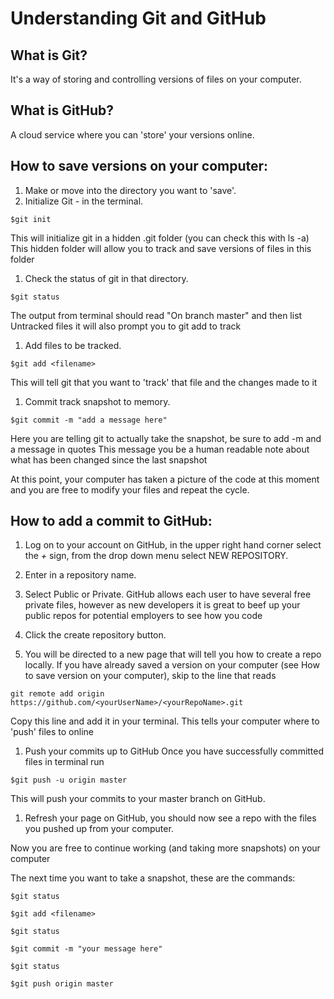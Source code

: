 # Understanding Git and GitHub

## What is Git?

It's a way of storing and controlling versions of files on your computer.

## What is GitHub?

A cloud service where you can 'store' your versions online.

## How to save versions on your computer:

 1. Make or move into the directory you want to 'save'.
 1. Initialize Git - in the terminal.

   `$git init`

  This will initialize git in a hidden .git folder (you can check this with ls -a)
  This hidden folder will allow you to track and save versions of files in this folder

 1. Check the status of git in that directory.

   `$git status`

  The output from terminal should read "On branch master" and then list Untracked files
  it will also prompt you to git add to track

 1. Add files to be tracked.

   `$git add <filename>`

  This will tell git that you want to 'track' that file and the changes made to it

 1. Commit track snapshot to memory.

   `$git commit -m "add a message here"`

  Here you are telling git to actually take the snapshot, be sure to add -m and a message in quotes
  This message you be a human readable note about what has been changed since the last snapshot

  At this point, your computer has taken a picture of the code at this moment and you are free to modify your files and repeat the cycle.

## How to add a commit to GitHub:

 1. Log on to your account on GitHub, in the upper right hand corner select the *+* sign, from the drop down menu select NEW REPOSITORY.

 1. Enter in a repository name.

 1. Select Public or Private. GitHub allows each user to have several free private files, however as new developers it is great to beef up your public repos for potential employers to see how you code

 1. Click the create repository button.

 1. You will be directed to a new page that will tell you how to create a repo locally. If you have already saved a version on your computer (see How to save version on your computer), skip to the line that reads

   `git remote add origin https://github.com/<yourUserName>/<yourRepoName>.git`

  Copy this line and add it in your terminal. This tells your computer where to 'push' files to online

 1. Push your commits up to GitHub
  Once you have successfully committed files in terminal run

   `$git push -u origin master`

  This will push your commits to your master branch on GitHub.

 1. Refresh your page on GitHub, you should now see a repo with the files you pushed up from your computer.

  Now you are free to continue working (and taking more snapshots) on your computer

  The next time you want to take a snapshot, these are the commands:

   `$git status`

   `$git add <filename>`

   `$git status`

   `$git commit -m "your message here"`

   `$git status`

   `$git push origin master`
